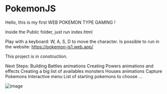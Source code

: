 # PokemonJS

Hello, this is my first WEB POKEMON TYPE GAMING !

Inside the Public folder, just run index.html

Play with a keyboard: W, A, S, D to move the character.
Is possible to run in the website: https://pokemon-js1.web.app/

This project is in construction.

Next Steps:
Building Battles animations
Creating Powers animations and effects
Creating a big list of availables monsters
Houses animations
Capture Pokemons
Interactive menu
List of starting pokemons to choose
...

![image](https://github.com/EduXimenes/PokemonJS/assets/53613863/6195eee8-efc3-4286-a3cf-a964e5fe5974)

